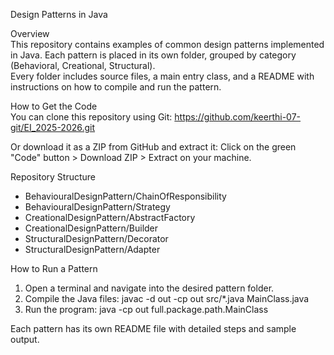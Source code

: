 Design Patterns in Java

Overview  
This repository contains examples of common design patterns implemented in Java. Each pattern is placed in its own folder, grouped by category (Behavioral, Creational, Structural).  
Every folder includes source files, a main entry class, and a README with instructions on how to compile and run the pattern.

How to Get the Code  
You can clone this repository using Git:
https://github.com/keerthi-07-git/EI_2025-2026.git

Or download it as a ZIP from GitHub and extract it:
Click on the green "Code" button > Download ZIP > Extract on your machine.

Repository Structure  
- BehaviouralDesignPattern/ChainOfResponsibility  
- BehaviouralDesignPattern/Strategy  
- CreationalDesignPattern/AbstractFactory  
- CreationalDesignPattern/Builder  
- StructuralDesignPattern/Decorator  
- StructuralDesignPattern/Adapter  

How to Run a Pattern  
1. Open a terminal and navigate into the desired pattern folder.  
2. Compile the Java files:
   javac -d out -cp out src/*.java MainClass.java  
3. Run the program:
   java -cp out full.package.path.MainClass  

Each pattern has its own README file with detailed steps and sample output.
